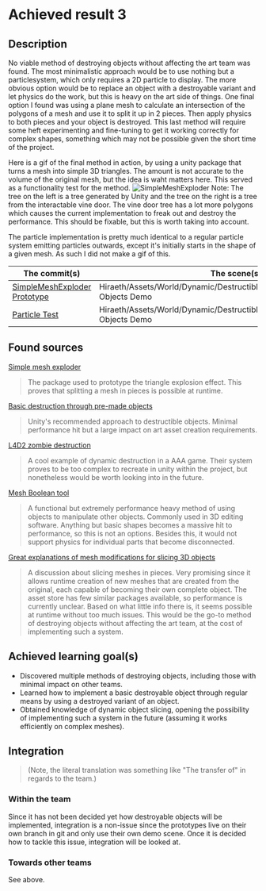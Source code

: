 Achieved result 3
===================

## Description
No viable method of destroying objects without affecting the art team was found. The most minimalistic approach would be to use nothing but a particlesystem, which only requires a 2D particle to display. The more obvious option would be to replace an object with a destroyable variant and let physics do the work, but this is heavy on the art side of things. One final option I found was using a plane mesh to calculate an intersection of the polygons of a mesh and use it to split it up in 2 pieces. Then apply physics to both pieces and your object is destroyed. This last method will require some heft experimenting and fine-tuning to get it working correctly for complex shapes, something which may not be possible given the short time of the project.

Here is a gif of the final method in action, by using a unity package that turns a mesh into simple 3D triangles. The amount is not accurate to the volume of the original mesh, but the idea is waht matters here. This served as a functionality test for the method.
![SimpleMeshExploder](https://github.com/ZizWing/Hiraeth-Public-Logs/blob/master/week_1_2/products/Achieved%203/SimpleMeshExploder%20Tree%20Test.gif)
Note: The tree on the left is a tree generated by Unity and the tree on the right is a tree from the interactable vine door. The vine door tree has a lot more polygons which causes the current implementation to freak out and destroy the performance. This should be fixable, but this is worth taking into account.

The particle implementation is pretty much identical to a regular particle system emitting particles outwards, except it's initially starts in the shape of a given mesh. As such I did not make a gif of this.

|The commit(s)|The scene(s)|The gameobject(s)|The script(s)|
|---------|--------|--------------|----------|
| [SimpleMeshExploder Prototype](https://github.com/HANICA-GAME/sep2018-game-hireath/commit/65ca5cd65761dcea2683692a76e400b10ba6405e) | Hiraeth/Assets/World/Dynamic/DestructibleObjects/\_Scenes/Destroyable Objects Demo | Hiraeth/Assets/World/Dynamic/DestructableObjects/Prefabs/Tree | Hiraeth/Assets/World/Dynamic/DestructableObjects/SimpleMeshExploder/Scripts/SimpleMeshExploder |
| [Particle Test](https://github.com/HANICA-GAME/sep2018-game-hireath/commit/cb41ab4f48d802776e077fcde93a8c571c76e274) | Hiraeth/Assets/World/Dynamic/DestructibleObjects/\_Scenes/Destroyable Objects Demo | Hiraeth/Assets/World/Dynamic/DestructableObjects/Prefabs/Tree | Hiraeth/Assets/World/Dynamic/DestructableObjects/Scripts/ExplodeObject |

## Found sources
[Simple mesh exploder](https://github.com/unitycoder/SimpleMeshExploder)
> The package used to prototype the triangle explosion effect. This proves that splitting a mesh in pieces is possible at runtime.

[Basic destruction through pre-made objects](https://www.youtube.com/watch?v=EgNV0PWVaS8)
> Unity's recommended approach to destructible objects. Minimal performance hit but a large impact on art asset creation requirements.

[L4D2 zombie destruction](https://www.gdcvault.com/play/1012264/Shading-a-Bigger-Better-Sequel)
> A cool example of dynamic destruction in a AAA game. Their system proves to be too complex to recreate in unity within the project, but nonetheless would be worth looking into in the future.

[Mesh Boolean tool](https://forum.unity.com/threads/boolean-subtraction-operations-on-mesh.85713/)
> A functional but extremely performance heavy method of using objects to manipulate other objects. Commonly used in 3D editing software. Anything but basic shapes becomes a massive hit to performance, so this is not an options. Besides this, it would not support physics for individual parts that become disconnected.

[Great explanations of mesh modifications for slicing 3D objects](https://stackoverflow.com/questions/9709970/algorithm-or-software-for-slicing-a-mesh)
> A discussion about slicing meshes in pieces. Very promising since it allows runtime creation of new meshes that are created from the original, each capable of becoming their own complete object. The asset store has few similar packages available, so performance is currently unclear. Based on what little info there is, it seems possible at runtime without too much issues. This would be the go-to method of destroying objects without affecting the art team, at the cost of implementing such a system.

## Achieved learning goal(s)
- Discovered multiple methods of destroying objects, including those with minimal impact on other teams.
- Learned how to implement a basic destroyable object through regular means by using a destroyed variant of an object.
- Obtained knowledge of dynamic object slicing, opening the possibility of implementing such a system in the future (assuming it works efficiently on complex meshes).

## Integration 
> (Note, the literal translation was something like "The transfer of" in regards to the team.)

### Within the team
Since it has not been decided yet how destroyable objects will be implemented, integration is a non-issue since the prototypes live on their own branch in git and only use their own demo scene. Once it is decided how to tackle this issue, integration will be looked at.

### Towards other teams
See above.
